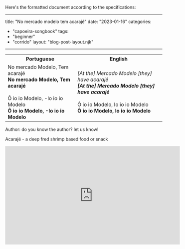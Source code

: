 Here's the formatted document according to the specifications:

---
title: "No mercado modelo tem acarajé"
date: "2023-01-16"
categories: 
  - "capoeira-songbook"
tags: 
  - "beginner"
  - "corrido"
layout: "blog-post-layout.njk"
---

<table class="capoeira-table">
    <tr class="header-row">
        <th>Portuguese</th>
        <th>English</th>
    </tr>
    <tr>
        <td>No mercado Modelo, Tem acarajé<br>
        <strong>No mercado Modelo, Tem acarajé</strong><br><br>
        Ô io io Modelo, -Io io io Modelo<br>
        <strong>Ô io io Modelo, -Io io io Modelo</strong></td>
        <td><em>[At the] Mercado Modelo</em> <em>[they] have acarajé</em><br>
        <strong><em>[At the] Mercado Modelo</em> <em>[they] have acarajé</em></strong><br><br>
        Ô io io Modelo, Io io io Modelo<br>
        <strong>Ô io io Modelo, Io io io Modelo</strong></td>
    </tr>
</table>

<figcaption>

Author: do you know the author? let us know!

</figcaption>

Acarajé - a deep fred shrimp based food or snack

<iframe width="560" height="315" src="https://www.youtube.com/embed/7FU7j-SRZVs" title="YouTube video player" frameborder="0" allow="accelerometer; autoplay; clipboard-write; encrypted-media; gyroscope; picture-in-picture" allowfullscreen></iframe>